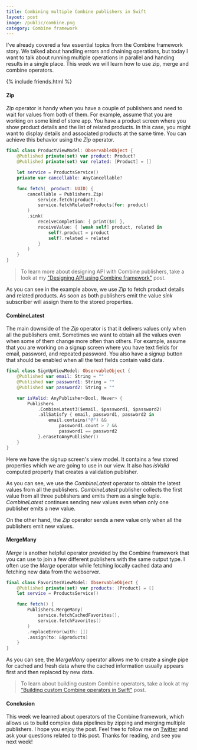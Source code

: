 ```yaml
---
title: Combining multiple Combine publishers in Swift
layout: post
image: /public/combine.png
category: Combine framework
---
```


I've already covered a few essential topics from the Combine framework story. We talked about handling errors and chaining operations, but today I want to talk about running multiple operations in parallel and handing results in a single place. This week we will learn how to use zip, merge and combine operators.

{% include friends.html %}

#### Zip
*Zip* operator is handy when you have a couple of publishers and need to wait for values from both of them. For example, assume that you are working on some kind of store app. You have a product screen where you show product details and the list of related products. In this case, you might want to display details and associated products at the same time. You can achieve this behavior using the *Zip* operator.

```swift
final class ProductViewModel: ObservableObject {
    @Published private(set) var product: Product?
    @Published private(set) var related: [Product] = []

    let service = ProductsService()
    private var cancellable: AnyCancellable?

    func fetch(_ product: UUID) {
        cancellable = Publishers.Zip(
            service.fetch(product),
            service.fetchRelatedProducts(for: product)
        )
        .sink(
            receiveCompletion: { print($0) },
            receiveValue: { [weak self] product, related in
                self?.product = product
                self?.related = related
            }
        )
    }
}
```

> To learn more about designing API with Combine publishers, take a look at my ["Designing API using Combine framework"](/2021/04/07/designing-api-using-combine-framework/) post.

As you can see in the example above, we use *Zip* to fetch product details and related products. As soon as both publishers emit the value *sink* subscriber will assign them to the stored properties.

#### CombineLatest
The main downside of the *Zip* operator is that it delivers values only when all the publishers emit. Sometimes we want to obtain all the values even when some of them change more often than others. For example, assume that you are working on a signup screen where you have text fields for email, password, and repeated password. You also have a signup button that should be enabled when all the text fields contain valid data.

```swift
final class SignUpViewModel: ObservableObject {
    @Published var email: String = ""
    @Published var password1: String = ""
    @Published var password2: String = ""

    var isValid: AnyPublisher<Bool, Never> {
        Publishers
            .CombineLatest3($email, $password1, $password2)
            .allSatisfy { email, password1, password2 in
                email.contains("@") &&
                    password1.count > 7 &&
                    password1 == password2
            }.eraseToAnyPublisher()
    }
}
```

Here we have the signup screen's view model. It contains a few stored properties which we are going to use in our view. It also has *isValid* computed property that creates a validation publisher.

As you can see, we use the *CombineLatest* operator to obtain the latest values from all the publishers. *CombineLatest* publisher collects the first value from all three publishers and emits them as a single tuple. *CombineLatest* continues sending new values even when only one publisher emits a new value.

On the other hand, the *Zip* operator sends a new value only when all the publishers emit new values.

#### MergeMany
*Merge* is another helpful operator provided by the Combine framework that you can use to join a few different publishers with the same output type. I often use the *Merge* operator while fetching locally cached data and fetching new data from the webserver.

```swift
final class FavoritesViewModel: ObservableObject {
    @Published private(set) var products: [Product] = []
    let service = ProductsService()

    func fetch() {
        Publishers.MergeMany(
            service.fetchCachedFavorites(),
            service.fetchFavorites()
        )
        .replaceError(with: [])
        .assign(to: &$products)
    }
}
```

As you can see, the *MergeMany* operator allows me to create a single pipe for cached and fresh data where the cached information usually appears first and then replaced by new data. 

> To learn about building custom Combine operators, take a look at my ["Building custom Combine operators in Swift"](/2021/04/28/building-custom-combine-operators-in-swift/) post.

#### Conclusion
This week we learned about operators of the Combine framework, which allows us to build complex data pipelines by zipping and merging multiple publishers. I hope you enjoy the post. Feel free to follow me on [Twitter](https://twitter.com/mecid) and ask your questions related to this post. Thanks for reading, and see you next week!